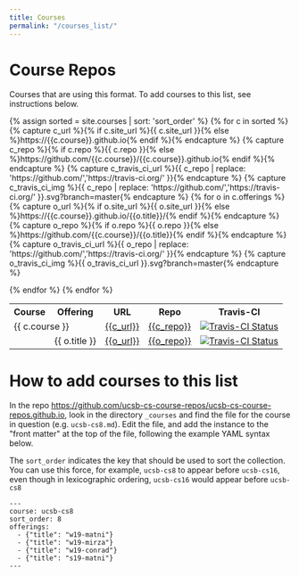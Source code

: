 ```yaml
---
title: Courses
permalink: "/courses_list/"
---
```


# Course Repos

Courses that are using this format.  To add courses to this list, see instructions below.

<table class="table table-sm">
<tr>
  <th scope="col">Course</th>
  <th scope="col">Offering</th>	
  <th scope="col">URL</th>
  <th scope="col">Repo</th>
  <th scope="col">Travis-CI</th>	
</tr>
{% assign sorted = site.courses | sort: 'sort_order' %}
{% for c in sorted %}
  {% capture c_url %}{% if c.site_url %}{{ c.site_url }}{% else %}https://{{c.course}}.github.io{% endif %}{% endcapture %}
  {% capture c_repo %}{% if c.repo %}{{ c.repo }}{% else %}https://github.com/{{c.course}}/{{c.course}}.github.io{% endif %}{% endcapture %}
  {% capture c_travis_ci_url %}{{ c_repo | replace: 'https://github.com/','https://travis-ci.org/' }}{% endcapture %}
  {% capture c_travis_ci_img %}{{ c_repo | replace: 'https://github.com/','https://travis-ci.org/' }}.svg?branch=master{% endcapture %}
 <tr>
  <td colspan="2"> {{ c.course }} </td>  
  <td> <a href="{{c_url}}">{{c_url}}</a></td>
  <td> <a href="{{c_repo}}">{{c_repo}}</a></td>
  <td> <a href="{{c_travis_ci_url}}"><img src="{{c_travis_ci_img}}" alt="Travis-CI Status"></a></td>
  </tr>
  {% for o in c.offerings %}
    {% capture o_url %}{% if o.site_url %}{{ o.site_url }}{% else %}https://{{c.course}}.github.io/{{o.title}}/{% endif %}{% endcapture %}
    {% capture o_repo %}{% if o.repo %}{{ o.repo }}{% else %}https://github.com/{{c.course}}/{{o.title}}{% endif %}{% endcapture %}
    {% capture o_travis_ci_url %}{{ o_repo | replace: 'https://github.com/','https://travis-ci.org/' }}{% endcapture %}
    {% capture o_travis_ci_img %}{{ o_travis_ci_url }}.svg?branch=master{% endcapture %}
    <tr>
    <td>&nbsp;</td>
    <td> {{ o.title }} </td>  
    <td> <a href="{{o_url}}">{{o_url}}</a></td>
    <td> <a href="{{o_repo}}">{{o_repo}}</a></td>
    <td> <a href="{{o_travis_ci_url}}"><img src="{{o_travis_ci_img}}" alt="Travis-CI Status"></a></td>
    </tr>

  {% endfor %}
{% endfor %}
</table>

# How to add courses to this list

In the repo <https://github.com/ucsb-cs-course-repos/ucsb-cs-course-repos.github.io>, look in the directory `_courses`
and find the file for the course in question (e.g. `ucsb-cs8.md`).  Edit the file, and add the instance to the "front matter" at the top of the file, following the example YAML syntax below.   

The `sort_order` indicates the key that should be used to sort the collection. You can use this force, for example, `ucsb-cs8` to appear before `ucsb-cs16`, even though in lexicographic ordering, `ucsb-cs16` would appear before `ucsb-cs8`

```
---
course: ucsb-cs8
sort_order: 8
offerings:
  - {"title": "w19-matni"}
  - {"title": "w19-mirza"}	
  - {"title": "w19-conrad"}	
  - {"title": "s19-matni"}	
---
```

